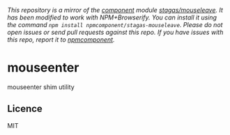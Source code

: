 *This repository is a mirror of the [component](http://component.io) module [stagas/mouseleave](http://github.com/stagas/mouseleave). It has been modified to work with NPM+Browserify. You can install it using the command `npm install npmcomponent/stagas-mouseleave`. Please do not open issues or send pull requests against this repo. If you have issues with this repo, report it to [npmcomponent](https://github.com/airportyh/npmcomponent).*

# mouseenter

mouseenter shim utility

## Licence

MIT
